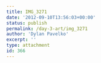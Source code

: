 ```yaml
---
title: IMG_3271
date: '2012-09-10T13:56:03+00:00'
status: publish
permalink: /day-3-art/img_3271
author: 'Dylan Pavelko'
excerpt: ''
type: attachment
id: 366
---
```

<!DOCTYPE html PUBLIC "-//W3C//DTD HTML 4.0 Transitional//EN" "http://www.w3.org/TR/REC-html40/loose.dtd">
<?xml encoding="UTF-8">
